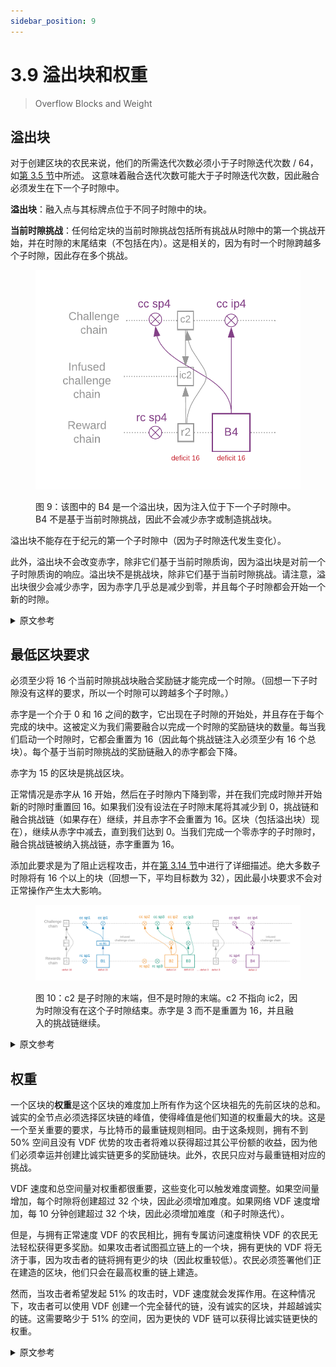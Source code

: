 ```yaml
---
sidebar_position: 9
---
```


# 3.9 溢出块和权重

> Overflow Blocks and Weight

## 溢出块

对于创建区块的农民来说，他们的所需迭代次数必须小于子时隙迭代次数 / 64，如[第 3.5 节](/consensus/signage_points_and_infusion_points 'Section 3.5: Signage Points and Infusion Points')中所述。 这意味着融合迭代次数可能大于子时隙迭代次数，因此融合必须发生在下一个子时隙中。

**溢出块**：融入点与其标牌点位于不同子时隙中的块。

**当前时隙挑战**：任何给定块的当前时隙挑战包括所有挑战从时隙中的第一个挑战开始，并在时隙的末尾结束（不包括在内）。这是相关的，因为有时一个时隙跨越多个子时隙，因此存在多个挑战。

<figure>

![](/img/overflow.png)

<figcaption>
图 9：该图中的 B4 是一个溢出块，因为注入位于下一个子时隙中。B4 不是基于当前时隙挑战，因此不会减少赤字或制造挑战块。
</figcaption>
</figure>

溢出块不能存在于纪元的第一个子时隙中（因为子时隙迭代发生变化）。

此外，溢出块不会改变赤字，除非它们基于当前时隙质询，因为溢出块是对前一个子时隙质询的响应。溢出块不是挑战块，除非它们基于当前时隙挑战。请注意，溢出块很少会减少赤字，因为赤字几乎总是减少到零，并且每个子时隙都会开始一个新的时隙。

<details>
<summary>原文参考</summary>

- ## Overflow Blocks

For a farmer to create a block, their required_iterations must be less than sub-slot_iterations / 64, as described in [Section 3.5](/consensus/signage_points_and_infusion_points 'Section 3.5: Signage Points and Infusion Points'). This means that infusion_iterations might be greater than the sub-slot_iterations, and therefore the infusion must happen in the next sub-slot.

**Overflow block**: a block whose infusion point is in a different sub-slot than its signage point.

**Current-slot challenge**: Any given block's current-slot challenges include all
challenges starting at the first challenge in the slot, and ending at the end of the slot (non-inclusive).
This is relevant because sometimes a slot spans multiple sub-slots, and thus multiple challenges.

<figure>

![](/img/overflow.png)

<figcaption>
Figure 9: B4 in this diagram is an overflow block, since the infusion is in the next sub-slot.
B4 is not based on a current-slot challenge, and thus does not decrease the deficit or make a challenge block.
</figcaption>
</figure>

Overflow blocks cannot exist in the first sub-slot of the epoch (since the sub-slot iterations change).

Also, overflow blocks do not change the deficit unless they are based on a current-slot challenge, since overflow blocks are responses to the previous sub-slot’s challenge. Overflow blocks are not challenge blocks unless they are based on a current-slot challenge. Note that it is rare for overflow blocks to decrease the deficit, since the deficit will almost always be decreased to zero, and a new slot will be started on every sub-slot.

</details>

## 最低区块要求

必须至少将 16 个当前时隙挑战块融合奖励链才能完成一个时隙。（回想一下子时隙没有这样的要求，所以一个时隙可以跨越多个子时隙。）

赤字是一个介于 0 和 16 之间的数字，它出现在子时隙的开始处，并且存在于每个完成的块中。这被定义为我们需要融合以完成一个时隙的奖励链块的数量。每当我们启动一个时隙时，它都会重置为 16（因此每个挑战链注入必须至少有 16 个总块）。每个基于当前时隙挑战的奖励链融入的赤字都会下降。

赤字为 15 的区块是挑战区块。

正常情况是赤字从 16 开始，然后在子时隙内下降到零，并在我们完成时隙并开始新的时隙时重置回 16。如果我们没有设法在子时隙末尾将其减少到 0，挑战链和融合挑战链（如果存在）继续，并且赤字不会重置为 16。区块（包括溢出块）现在），继续从赤字中减去，直到我们达到 0。当我们完成一个零赤字的子时隙时，融合挑战链被纳入挑战链，赤字重置为 16。

添加此要求是为了阻止远程攻击，并在[第 3.14 节](/consensus/attacks_and_countermeasures#51-46-attack 'Section 3.14: Attacks and Countermeasures')中进行了详细描述。绝大多数子时隙将有 16 个以上的块（回想一下，平均目标数为 32），因此最小块要求不会对正常操作产生太大影响。

<figure>

![](/img/deficit.png)

<figcaption>
图 10：c2 是子时隙的末端，但不是时隙的末端。c2 不指向 ic2，因为时隙没有在这个子时隙结束。赤字是 3 而不是重置为 16，并且融入的挑战链继续。
</figcaption>
</figure>

<details>
<summary>原文参考</summary>

- ## Minimum Block Requirement

A minimum of 16 current-slot challenge blocks must be infused into the rewards chain in order for a slot to be finished. (Recall that a sub-slot has no such requirement, so a slot could span multiple sub-slots.)

The deficit is a number between 0 and 16 that is present at the start of a sub-slot, and is present for each finished block. This is defined as the number of reward chain blocks that we need to infuse in order to finish a slot. It is reset to 16 whenever we start a slot (so there must be at least 16 total blocks per challenge chain infusion). The deficit goes down for each reward chain infusion that is based on a current-slot challenge.

The block with deficit 15 is a challenge block.

The normal case is where the deficit starts at 16, and goes down to zero within the sub-slot, and resets back to 16 as we finish the slot and start a new one. In the case that we don't manage to reduce it to 0 within the end of the sub-slot, the challenge chain and infused challenge chain (if present) continue, and the deficit does not reset to 16. Blocks (including overflow blocks now), keep subtracting from the deficit until we reach 0. When we finish a sub-slot with a zero deficit, the infused challenge chain is included into the challenge chain, and the deficit is reset to 16.

This requirement was added to discourage long-range attacks, and is described in detail in [Section 3.14](/consensus/attacks_and_countermeasures#51-46-attack 'Section 3.14: Attacks and Countermeasures'). The vast majority of sub-slots will have more than 16 blocks (recall that the average number is targeted to be 32), therefore the minimum-block requirement will not have much of an affect on normal operation.

<figure>

![](/img/deficit.png)

<figcaption>
Figure 10: c2 is the end of the sub-slot but not the end of the slot. c2 does NOT point to ic2, since the slot did not end at this sub-slot.
Deficit is 3 instead of resetting to 16, and the infused challenge chain continues.
</figcaption>
</figure>

</details>

## 权重

一个区块的**权重**是这个区块的难度加上所有作为这个区块祖先的先前区块的总和。诚实的全节点必须选择区块链的峰值，使得峰值是他们知道的权重最大的块。这是一个至关重要的要求，与比特币的最重链规则相同。由于这条规则，拥有不到 50% 空间且没有 VDF 优势的攻击者将难以获得超过其公平份额的收益，因为他们必须幸运并创建比诚实链更多的奖励链块。此外，农民只应对与最重链相对应的挑战。

VDF 速度和总空间量对权重都很重要，这些变化可以触发难度调整。如果空间量增加，每个时隙将创建超过 32 个块，因此必须增加难度。如果网络 VDF 速度增加，每 10 分钟创建超过 32 个块，因此必须增加难度（和子时隙迭代）。

但是，与拥有正常速度 VDF 的农民相比，拥有专属访问速度稍快 VDF 的农民无法轻松获得更多奖励。如果攻击者试图孤立链上的一个块，拥有更快的 VDF 将无济于事，因为攻击者的链将拥有更少的块（因此权重较低）。农民必须签署他们正在建造的区块，他们只会在最高权重的链上建造。

然而，当攻击者希望发起 51% 的攻击时，VDF 速度就会发挥作用。在这种情况下，攻击者可以使用 VDF 创建一个完全替代的链，没有诚实的区块，并超越诚实的链。这需要略少于 51% 的空间，因为更快的 VDF 链可以获得比诚实链更快的权重。

<details>
<summary>原文参考</summary>

- ## Weight

The **weight** of a block is the sum of the difficulty of this block, plus all previous blocks that are ancestors of this block. Honest full nodes must choose the peak of the blockchain such that the peak is the block with the heaviest weight that they know of. This is a crucial requirement, and is identical to Bitcoin’s heaviest chain rule. Due to this rule, an attacker with less than 50% of the space and no VDF advantage will have trouble earning more than their fair share, since they must get lucky and create more reward chain blocks than the honest chain. Furthermore, farmers only farm on the challenges that correspond to the heaviest chain.

Both VDF speed and total amount of space are important for weight, and changes in these can trigger difficulty adjustments. If the amount of space increases, more than 32 blocks per slot will be created, so the difficulty has to be increased. If the network VDF speed increases, more than 32 blocks are created every 10 minutes, and thus the difficulty (and the sub-slot iterations) has to be increased.

A farmer with exclusive access to a slightly faster VDF, however, cannot easily get more rewards than a farmer with the normal speed VDF. If an attacker tries to orphan one of the blocks on the chain, having a faster VDF will not help, since the attacker’s chain will have less blocks (and thus a lower weight). Farmers must sign the block which they are building on top of, and they will only build on top of the highest weight chain.

The VDF speed comes into play when the attacker wishes to launch a 51% attack, however. In this case, an attacking farmer can use the VDF to create a completely alternate chain with no honest blocks, and overtake the honest chain.This requires slightly less than 51% of the space, since the faster VDF chain can obtain weight at a faster rate than the honest chain.

</details>
